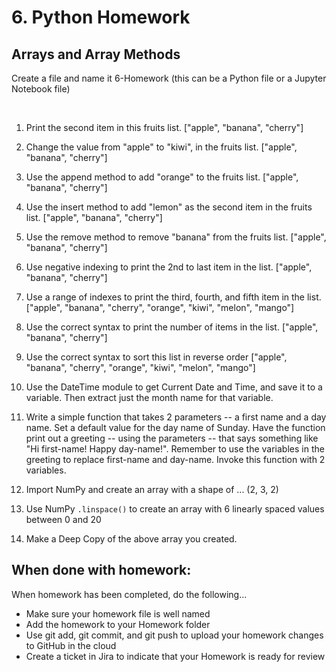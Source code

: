 # 6. Python Homework

## Arrays and Array Methods

Create a file and name it 6-Homework (this can be a Python file or a Jupyter Notebook file)

<br>

1. Print the second item in this fruits list.
    ["apple", "banana", "cherry"]

1. Change the value from "apple" to "kiwi", in the fruits list.
    ["apple", "banana", "cherry"]

1. Use the append method to add "orange" to the fruits list.
    ["apple", "banana", "cherry"]

1. Use the insert method to add "lemon" as the second item in the fruits list.
    ["apple", "banana", "cherry"]

1. Use the remove method to remove "banana" from the fruits list.
    ["apple", "banana", "cherry"]

1. Use negative indexing to print the 2nd to last item in the list.
    ["apple", "banana", "cherry"]

1. Use a range of indexes to print the third, fourth, and fifth item in the list.
    ["apple", "banana", "cherry", "orange", "kiwi", "melon", "mango"]

1. Use the correct syntax to print the number of items in the list.
    ["apple", "banana", "cherry"]

1. Use the correct syntax to sort this list in reverse order
    ["apple", "banana", "cherry", "orange", "kiwi", "melon", "mango"]

1. Use the DateTime module to get Current Date and Time, and save it to a variable. Then extract just the month name for that variable.

1. Write a simple function that takes 2 parameters -- a  first name and a day name. Set a default value for the day name of Sunday. Have the function print out a greeting -- using the parameters -- that says something like "Hi first-name! Happy day-name!". Remember to use the variables in the greeting to replace first-name and day-name.  Invoke this function with 2 variables.

1. Import NumPy and create an array with a shape of ... (2, 3, 2)

1. Use NumPy `.linspace()` to create an array with 6 linearly spaced values between 0 and 20

1. Make a Deep Copy of the above array you created.

## When done with homework:

When homework has been completed, do the following...

- Make sure your homework file is well named
- Add the homework to your Homework folder
- Use  git add, git commit, and git push to upload your homework changes to GitHub in the cloud
- Create a ticket in Jira to indicate that your Homework is ready for review
